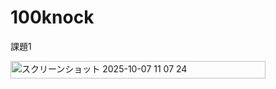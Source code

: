 # 100knock

課題1

<img width="408" height="28" alt="スクリーンショット 2025-10-07 11 07 24" src="https://github.com/user-attachments/assets/0e3101e7-1756-487e-9601-9004c28c4feb" />
